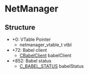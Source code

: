 # NetManager
Structure
---------


* +0: VTable Pointer
	* netmanager_vtable_t vtbl
* +72: Babel client
	* [CBabelClient](./CBabelClient.md) babelClient
* +852: Babel status
	* [C_BABEL_STATUS](./C_BABEL_STATUS.md) babelStatus



